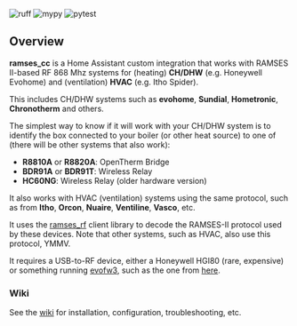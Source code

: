 ![ruff](https://github.com/zxdavb/ramses_cc/actions/workflows/check-lint.yml/badge.svg?master)
![mypy](https://github.com/zxdavb/ramses_cc/actions/workflows/check-type.yml/badge.svg?master)
![pytest](https://github.com/zxdavb/ramses_cc/actions/workflows/check-test.yml/badge.svg?master)

## Overview
**ramses_cc** is a Home Assistant custom integration that works with RAMSES II-based RF 868 Mhz systems for (heating) **CH/DHW** (e.g. Honeywell Evohome) and (ventilation) **HVAC** (e.g. Itho Spider).

This includes CH/DHW systems such as **evohome**, **Sundial**, **Hometronic**, **Chronotherm** and others.

The simplest way to know if it will work with your CH/DHW system is to identify the box connected to your boiler (or other heat source) to one of (there will be other systems that also work):
 - **R8810A** or **R8820A**: OpenTherm Bridge
 - **BDR91A** or **BDR91T**: Wireless Relay
 - **HC60NG**: Wireless Relay (older hardware version)

It also works with HVAC (ventilation) systems using the same protocol, such as from **Itho**, **Orcon**, **Nuaire**, **Ventiline**, **Vasco**, etc.

It uses the [ramses_rf](https://github.com/zxdavb/ramses_rf) client library to decode the RAMSES-II protocol used by these devices. Note that other systems, such as HVAC, also use this protocol, YMMV.

It requires a USB-to-RF device, either a Honeywell HGI80 (rare, expensive) or something running [evofw3](https://github.com/ghoti57/evofw3), such as the one from [here](https://indalo-tech.onlineweb.shop/).

### Wiki

See the [wiki](https://github.com/zxdavb/ramses_cc/wiki) for installation, configuration, troubleshooting, etc.
